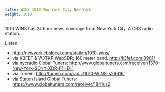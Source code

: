 ```yaml
---
title: WINS 1010 New York City New York
weight: 1010
---
```

1010 WINS has 24 hour news coverage from New York City.
A CBS radio station.

<!--more-->

Listen:

* http://newyork.cbslocal.com/station/1010-wins/
* via K3FEF & W3TKP WebSDR; 160 meter band. http://k3fef.com:8901/
* via nycradio Global Tuners: http://www.globaltuners.com/receiver/1370-New-York-SONY-XDR-F1HD-1
* via Tunein: http://tunein.com/radio/1010-WINS-s29616/
* via Staten Island Global Tuners: https://www.globaltuners.com/receiver/1841/js2
